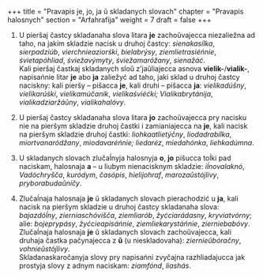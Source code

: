 +++
title = "Pravapis je, jo, ja ŭ skladanych slovach"
chapter = "Pravapis halosnych"
section = "Arfahrafija"
weight = 7
draft = false
+++


1. U pieršaj častcy skladanaha slova litara __je__ zachoŭvajecca niezaliežna ad taho, na jakim skladzie nacisk u druhoj častcy: _sienakasi&#769;lka_, _sierpadziu&#769;b_, _vierchnieaziorśki_, _bielabry&#769;sy_, _ziemlietrasie&#769;ńnie_, _śvietapo&#769;hliad_, _śviežavy&#769;myty_, _śviežamaro&#769;žany_, _sienaža&#769;ć_.
<br>Kali pieršaj častkaj skladanych sloŭ z’jaŭliajecca asnova __vielik-__/__vialik-__, napisańnie litar __je__ abo __ja__ zaliežyć ad taho, jaki sklad u druhoj častcy naciskny: kali pieršy – pišacca __je__, kali druhi – pišacca __ja__: _vielikadu&#769;šny_, _vielikaru&#769;śki_, _vielikamu&#769;čanik_, _vielikaśvie&#769;ćki; Vialikabryta&#769;nija_, _vialikadziarža&#769;ŭny_, _vialikahalo&#769;vy_.

2. U pieršaj častcy skladanaha slova litara __jo__ zachoŭvajecca pry nacisku nie na pieršym skladzie druhoj častki i zamianiajecca na __je__, kali nacisk na pieršym skladzie druhoj častki: _liohkaatliety&#769;čny_, _liodadrabi&#769;lka_, _miortvanaro&#769;džany_, _miodavare&#769;ńnie; liedare&#769;z_, _miedaho&#769;nka_, _liehkadu&#769;mna_.

3. U skladanych slovach zlučaĺnyja halosnyja __o__, __jo__ pišucca toĺki pad naciskam, halosnaja __a__ – u liubym nienacisknym skladzie: _iĺnovalakno&#769;_, _Vado&#769;chryšča_, _kuro&#769;dym_, _časo&#769;pis_, _hielijohraf_, _marozaŭsto&#769;jlivy_, _pryborabudaŭni&#769;čy_.

4. Zlučaĺnaja halosnaja __je__ ŭ skladanych slovach pierachodzić u __ja__, kali nacisk na pieršym skladzie u druhoj častcy skladanaha slova: _bajazdo&#769;ĺny_, _zierniascho&#769;višča_, _ziemliaro&#769;b_, _žyćciara&#769;dasny_, _kryviatvo&#769;rny_; alie: _bojeprypa&#769;sy_, _žyćcieapisa&#769;ńnie_, _ziemliekarysta&#769;ńnie_, _zierniebabo&#769;vy_.
<br>Zlučaĺnaja halosnaja __je__ ŭ skladanych slovach zachoŭvajecca, kali druhaja častka pačynajecca z __ŭ__ (u nieskladovaha): _ziernieŭbo&#769;račny_, _vohnieŭsto&#769;jlivy_.
<br>Skladanaskaročanyja slovy pry napisańni zvyčajna razhliadajucca jak prostyja slovy z adnym naciskam: _ziamfo&#769;nd_, _liasha&#769;s_.

